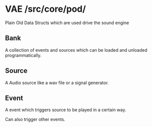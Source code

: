 # VAE /src/core/pod/
Plain Old Data Structs which are used drive the sound engine

## Bank
A collection of events and sources which can be loaded and unloaded programmatically.

## Source
A Audio source like a wav file or a signal generator.

## Event
A event which triggers source to be played in a certain way.

Can also trigger other events.

